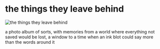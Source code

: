 # the things they leave behind
![the things they leave behind](images/the%20things%20they%20leave%20behind.jpeg)

a photo album
of sorts, with 
memories from a 
world where
everything not saved
would be lost, a window
to a time when
an ink blot could
say more than
the words around it
